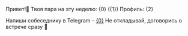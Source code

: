 Привет!👋 Твоя пара на эту неделю:
{0} ({1})
Профиль: {2}

Напиши собеседнику в Telegram – [{0}](tg://user?id={3})
Не откладывай, договорись о встрече сразу 🙂